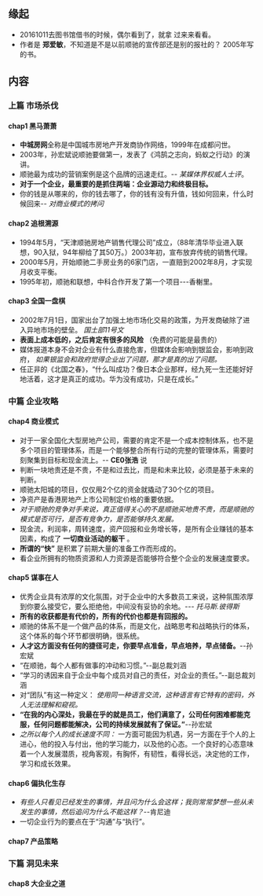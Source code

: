 ##  缘起
+ 20161011去图书馆借书的时候，偶尔看到了，就拿 过来来看看。
+ 作者是 **郑爱敏**，不知道是不是以前顺驰的宣传部还是别的报社的？ 2005年写的书。

##  内容
###  上篇 市场杀伐
####  chap1 黑马萧萧
+ **中城房网**全称是中国城市房地产开发商协作网络，1999年在成都问世。
+ 2003年，孙宏斌说顺驰要做第一，发表了《鸿鹄之志向，蚂蚁之行动》的演讲。
+ 顺驰最为成功的营销案例是这个品牌的迅速走红。-- *某媒体界权威人士评*。
+ **对于一个企业，最重要的是抓住两端：企业源动力和终极目标。**
+ 你的钱是从哪来的，你的钱去哪了，你的钱有没有升值，钱如何回来，什么时候回来-- *对商业模式的拷问*

####  chap2 追根溯源
+ 1994年5月，“天津顺驰房地产销售代理公司”成立，（88年清华毕业进入联想，90入狱，94年柳给了其50万。）2003年初，宣布放弃传统的销售代理。
+ 2000年5月，开始顺驰二手房业务的6家门店，一直赔到2002年8月，才实现月收支平衡。
+ 1995年初，顺驰和联想，中科合作开发了第一个项目---香榭里。

####  chap3 全国一盘棋
+ 2002年7月1日，国家出台了加强土地市场化交易的政策，为开发商破除了进入异地市场的壁垒。 *国土部11号文*
+ **表面上成本低的，之后肯定有很多的风险** （免费的可能是最贵的）
+ 媒体报道本身不会对企业有什么直接危害，但媒体会影响到银监会，影响到政府， *如果银监会和政府觉得企业出了问题，那才是真的出了问题。*
+ 任正非的《北国之春》，“什么叫成功？像日本企业那样，经九死一生还能好好地活着，这才是真正的成功。华为没有成功，只是在成长。”


###  中篇 企业攻略
####  chap4 商业模式
+ 对于一家全国化大型房地产公司，需要的肯定不是一个成本控制体系，也不是多个项目的管理体系，而是一个能够整合所有行动的完整的管理体系，需要时刻聚集到目标和现金流上。-- **CE0张浩** 说
+ 判断一块地贵还是不贵，不是和过去比，而是和未来比较，必须是基于未来的判断。
+ 顺驰太阳城的项目，仅仅用2个亿的资金就撬动了30个亿的项目。
+ 净资产是香港房地产上市公司制定价格的重要依据。
+ *对于顺驰的竞争对手来说，真正值得关心的不是顺驰买地贵不贵，而是顺驰的模式是否可行，是否有竞争力，是否能够持久发展。*
+ 现金流，利润率，周转速度，资产回报和业务增长等，是所有企业赚钱的基本因素，构成了 **一切商业活动的躯干** 。
+ **所谓的“快”** 是积累了前期大量的准备工作而形成的。
+ 看企业所拥有的物质资源和人力资源是否能够符合整个企业的发展速度要求。

####  chap5 谋事在人
+ 优秀企业具有浓厚的文化氛围，对于企业中的大多数员工来说，这种氛围浓厚到你要么接受它，要么拒绝他，中间没有妥协的余地。--- *托马斯.彼得斯*
+ **所有的收获都是有代价的，所有的代价也都是有回报的。**
+ 顺驰的体系不是一个做产品的体系，而是文化，战略思考和战略执行的体系，这个体系的每个环节都很明确，很系统。
+ **人才这方面没有任何的捷径可走，你要早点准备，早点培养，早点储备。**--孙宏斌
+ “在顺驰，每个人都有做事的冲动和习惯。”--副总裁刘涵
+ “学习的诱因来自于企业中每个成员对自己的责任，对企业的责任。”--副总裁刘涵
+ 对“团队”有这一种定义： *使用同一种语言交流，这种语言有它特有的密码，外人无法理解和窥视。*
+ **“在我的内心深处，我最在乎的就是员工，他们满意了，公司任何困难都能克服，任何问题都能解决，公司的持续发展就有了保证。”**--孙宏斌
+ *之所以每个人的成长速度不同：* 一方面可能因为机遇，另一方面在于个人的上进心，他的投入与付出，他的学习能力，以及他的心态。一个良好的心态意味着一个人发展潜质，视角客观，有胸怀，有韧性，看得长远，决定他的工作，学习和成长效果。

####  chap6 偏执化生存
+ *有些人只看见已经发生的事情，并且问为什么会这样；我则常常梦想一些从未发生的事情，然后追问为什么不能这样？*--肯尼迪
+ 一切企业行为的要点在于“沟通”与“执行”。

####  chap7 产品策略


###  下篇 洞见未来
####  chap8 大企业之道
